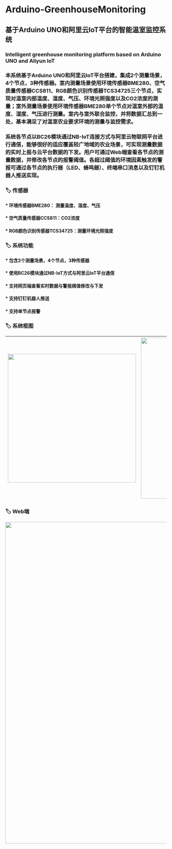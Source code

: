 # Arduino-GreenhouseMonitoring
## 基于Arduino UNO和阿里云IoT平台的智能温室监控系统
### Intelligent greenhouse monitoring platform based on Arduino UNO and Aliyun IoT

###  本系统基于Arduino UNO和阿里云IoT平台搭建，集成2个测量场景，4个节点，3种传感器。室内测量场景使用环境传感器BME280、空气质量传感器CCS811、RGB颜色识别传感器TCS34725三个节点，实现对温室内部温度、湿度、气压、环境光照强度以及CO2浓度的测量；室外测量场景使用环境传感器BME280单个节点对温室外部的温度、湿度、气压进行测量。室内与室外联合监控，并将数据汇总到一处，基本满足了对温室农业要求环境的测量与监控需求。

###  系统各节点以BC26模块通过NB-IoT连接方式与阿里云物联网平台进行通信，能够很好的适应覆盖较广地域的农业场景，可实现测量数据的实时上报与云平台数据的下发。用户可通过Web端查看各节点的测量数据，并修改各节点的报警阈值。各超过阈值的环境因素触发的警报可通过各节点的执行器（LED、蜂鸣器）、终端串口消息以及钉钉机器人推送实现。

### 🏷️ 传感器
#### * 环境传感器BME280： 测量温度、湿度、气压
#### * 空气质量传感器CCS811：CO2浓度
#### * RGB颜色识别传感器TCS34725：测量环境光照强度


### 🏷️ 系统功能
#### * 包含2个测量场景，4个节点，3种传感器 
#### * 使用BC26模块通过NB-IoT方式与阿里云IoT平台通信
#### * 支持网页端查看实时数据与警报阈值修改与下发
#### * 支持钉钉机器人推送
#### * 支持单节点报警

### 🏷️ 系统框图
|<img src="https://user-images.githubusercontent.com/95619684/165228318-213f051c-78c4-4b1a-b036-d4020ba8dada.png" width="400"/> | <img src="https://user-images.githubusercontent.com/95619684/165228391-80c63b8b-7f82-4a1f-816f-fc58c37d8747.png" width="500"/> |
|:---:|:---:|

### 🏷️ Web端
<img src="https://user-images.githubusercontent.com/95619684/165229414-9f435e49-56a5-4303-9946-e7cfaefe949c.png" width="1000" align=“center”/>


